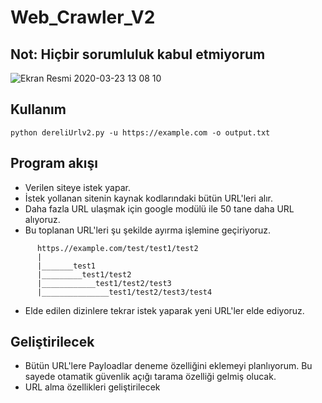 # Web_Crawler_V2

## Not: Hiçbir sorumluluk kabul etmiyorum
![Ekran Resmi 2020-03-23 13 08 10](https://user-images.githubusercontent.com/25556230/77305626-6e3e5980-6d07-11ea-910e-d42d2bfd199e.png)

## Kullanım
```
python dereliUrlv2.py -u https://example.com -o output.txt
```

## Program akışı
+ Verilen siteye istek yapar.
+ İstek yollanan sitenin kaynak kodlarındaki bütün URL'leri alır.
+ Daha fazla URL ulaşmak için google modülü ile 50 tane daha URL alıyoruz.
+ Bu toplanan URL'leri şu şekilde ayırma işlemine geçiriyoruz.
```
      https.//example.com/test/test1/test2
      |
      |_______test1
      |_________test1/test2
      |____________test1/test2/test3
      |_______________test1/test2/test3/test4 
```
+ Elde edilen dizinlere tekrar istek yaparak yeni URL'ler elde ediyoruz.

## Geliştirilecek
+ Bütün URL'lere Payloadlar deneme özelliğini eklemeyi planlıyorum. Bu sayede otamatik güvenlik açığı tarama özelliği gelmiş olucak.
+ URL alma özellikleri geliştirilecek
